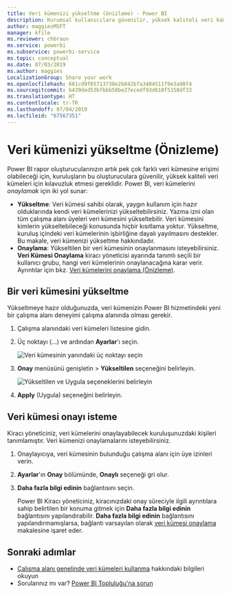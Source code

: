 ```yaml
---
title: Veri kümenizi yükseltme (önizleme) - Power BI
description: Kurumsal kullanıcılara güvenilir, yüksek kaliteli veri kümeleri için kılavuzluk etmek üzere veri kümenizi yükseltmeyi öğrenin.
author: maggiesMSFT
manager: kfile
ms.reviewer: chbraun
ms.service: powerbi
ms.subservice: powerbi-service
ms.topic: conceptual
ms.date: 07/03/2019
ms.author: maggies
LocalizationGroup: Share your work
ms.openlocfilehash: 681cd9f65713738e2b842bfa3404511f9e3a98f4
ms.sourcegitcommit: b439ded53bfbbb58be27ecedf93d618f5158df33
ms.translationtype: HT
ms.contentlocale: tr-TR
ms.lasthandoff: 07/04/2019
ms.locfileid: "67567351"
---
```

# <a name="promote-your-dataset-preview"></a>Veri kümenizi yükseltme (Önizleme)

Power BI rapor oluşturucularınızın artık pek çok farklı veri kümesine erişimi olabileceği için, kuruluşların bu oluşturuculara güvenilir, yüksek kaliteli veri kümeleri için kılavuzluk etmesi gereklidir. Power BI, veri kümelerini *onaylamak* için iki yol sunar:

- **Yükseltme**: Veri kümesi sahibi olarak, yaygın kullanım için hazır olduklarında kendi veri kümelerinizi yükseltebilirsiniz. Yazma izni olan tüm çalışma alanı üyeleri veri kümesini yükseltebilir. Veri kümesini kimlerin yükseltebileceği konusunda hiçbir kısıtlama yoktur. Yükseltme, kuruluş içindeki veri kümelerinin işbirliğine dayalı yayılmasını destekler. Bu makale, veri kümenizi yükseltme hakkındadır.
- **Onaylama**: Yükseltilen bir veri kümesinin onaylanmasını isteyebilirsiniz. **Veri Kümesi Onaylama** kiracı yöneticisi ayarında tanımlı seçili bir kullanıcı grubu, hangi veri kümelerinin onaylanacağına karar verir. Ayrıntılar için bkz. [Veri kümelerini onaylama (Önizleme)](service-datasets-certify.md).

## <a name="promote-a-dataset"></a>Bir veri kümesini yükseltme

Yükseltmeye hazır olduğunuzda, veri kümenizin Power BI hizmetindeki yeni bir çalışma alanı deneyimi çalışma alanında olması gerekir.

1. Çalışma alanındaki veri kümeleri listesine gidin.
 
1. Üç noktayı (...) ve ardından **Ayarlar**'ı seçin.

    ![Veri kümesinin yanındaki üç noktayı seçin](media/service-datasets-certify-promote/power-bi-dataset-settings.png)

1. **Onay** menüsünü genişletin > **Yükseltilen** seçeneğini belirleyin.

    ![Yükseltilen ve Uygula seçeneklerini belirleyin](media/service-datasets-certify-promote/power-bi-dataset-promoted-endorsement.png)

1. **Apply** (Uygula) seçeneğini belirleyin.

## <a name="request-dataset-certification"></a>Veri kümesi onayı isteme

Kiracı yöneticiniz, veri kümelerini onaylayabilecek kuruluşunuzdaki kişileri tanımlamıştır. Veri kümenizi onaylamalarını isteyebilirsiniz.

1. Onaylayıcıya, veri kümesinin bulunduğu çalışma alanı için üye izinleri verin.

1. **Ayarlar**'ın **Onay** bölümünde, **Onaylı** seçeneği gri olur.

1. **Daha fazla bilgi edinin** bağlantısını seçin.

    Power BI Kiracı yöneticiniz, kiracınızdaki onay süreciyle ilgili ayrıntılara sahip belirtilen bir konuma gitmek için **Daha fazla bilgi edinin** bağlantısını yapılandırabilir.   **Daha fazla bilgi edinin** bağlantısını yapılandırmamışlarsa, bağlantı varsayılan olarak [veri kümesi onaylama](service-datasets-certify.md) makalesine işaret eder.

## <a name="next-steps"></a>Sonraki adımlar

* [Çalışma alanı genelinde veri kümeleri kullanma](service-datasets-across-workspaces.md) hakkındaki bilgileri okuyun
* Sorularınız mı var? [Power BI Topluluğu'na sorun](http://community.powerbi.com/)
